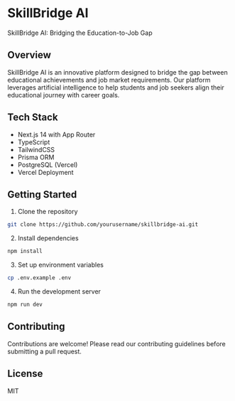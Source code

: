 # SkillBridge AI

SkillBridge AI: Bridging the Education-to-Job Gap

## Overview
SkillBridge AI is an innovative platform designed to bridge the gap between educational achievements and job market requirements. Our platform leverages artificial intelligence to help students and job seekers align their educational journey with career goals.

## Tech Stack
- Next.js 14 with App Router
- TypeScript
- TailwindCSS
- Prisma ORM
- PostgreSQL (Vercel)
- Vercel Deployment

## Getting Started
1. Clone the repository

```bash
git clone https://github.com/yourusername/skillbridge-ai.git
```

2. Install dependencies
```bash
npm install
```

3. Set up environment variables

```bash
cp .env.example .env
```

4. Run the development server

```bash
npm run dev
```

## Contributing
Contributions are welcome! Please read our contributing guidelines before submitting a pull request.

## License
MIT
